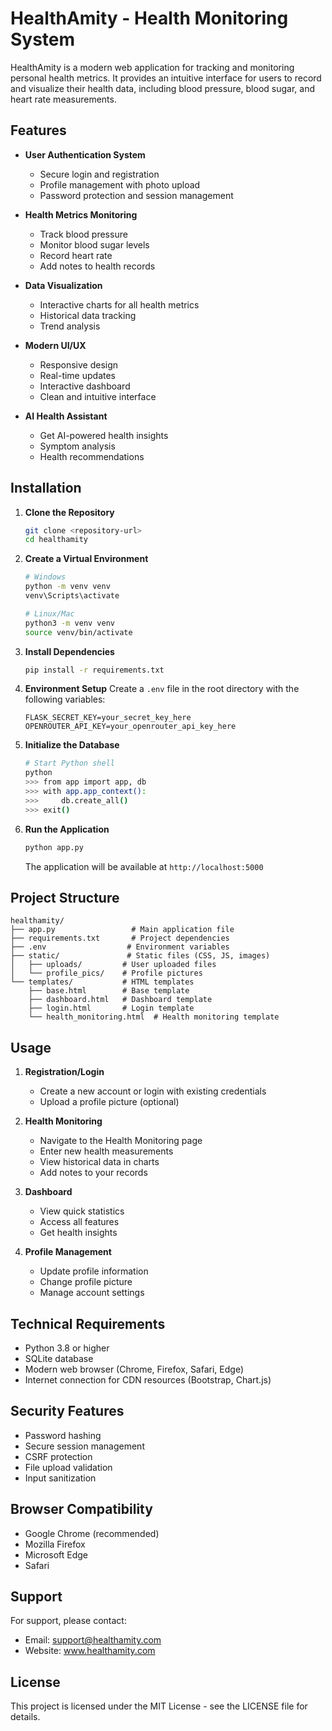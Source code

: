 # HealthAmity - Health Monitoring System

HealthAmity is a modern web application for tracking and monitoring personal health metrics. It provides an intuitive interface for users to record and visualize their health data, including blood pressure, blood sugar, and heart rate measurements.

## Features

- **User Authentication System**
  - Secure login and registration
  - Profile management with photo upload
  - Password protection and session management

- **Health Metrics Monitoring**
  - Track blood pressure
  - Monitor blood sugar levels
  - Record heart rate
  - Add notes to health records

- **Data Visualization**
  - Interactive charts for all health metrics
  - Historical data tracking
  - Trend analysis

- **Modern UI/UX**
  - Responsive design
  - Real-time updates
  - Interactive dashboard
  - Clean and intuitive interface

- **AI Health Assistant**
  - Get AI-powered health insights
  - Symptom analysis
  - Health recommendations

## Installation

1. **Clone the Repository**
   ```bash
   git clone <repository-url>
   cd healthamity
   ```

2. **Create a Virtual Environment**
   ```bash
   # Windows
   python -m venv venv
   venv\Scripts\activate

   # Linux/Mac
   python3 -m venv venv
   source venv/bin/activate
   ```

3. **Install Dependencies**
   ```bash
   pip install -r requirements.txt
   ```

4. **Environment Setup**
   Create a `.env` file in the root directory with the following variables:
   ```
   FLASK_SECRET_KEY=your_secret_key_here
   OPENROUTER_API_KEY=your_openrouter_api_key_here
   ```

5. **Initialize the Database**
   ```bash
   # Start Python shell
   python
   >>> from app import app, db
   >>> with app.app_context():
   >>>     db.create_all()
   >>> exit()
   ```

6. **Run the Application**
   ```bash
   python app.py
   ```
   The application will be available at `http://localhost:5000`

## Project Structure

```
healthamity/
├── app.py                 # Main application file
├── requirements.txt       # Project dependencies
├── .env                  # Environment variables
├── static/               # Static files (CSS, JS, images)
│   ├── uploads/         # User uploaded files
│   └── profile_pics/    # Profile pictures
└── templates/           # HTML templates
    ├── base.html        # Base template
    ├── dashboard.html   # Dashboard template
    ├── login.html       # Login template
    └── health_monitoring.html  # Health monitoring template
```

## Usage

1. **Registration/Login**
   - Create a new account or login with existing credentials
   - Upload a profile picture (optional)

2. **Health Monitoring**
   - Navigate to the Health Monitoring page
   - Enter new health measurements
   - View historical data in charts
   - Add notes to your records

3. **Dashboard**
   - View quick statistics
   - Access all features
   - Get health insights

4. **Profile Management**
   - Update profile information
   - Change profile picture
   - Manage account settings

## Technical Requirements

- Python 3.8 or higher
- SQLite database
- Modern web browser (Chrome, Firefox, Safari, Edge)
- Internet connection for CDN resources (Bootstrap, Chart.js)

## Security Features

- Password hashing
- Secure session management
- CSRF protection
- File upload validation
- Input sanitization

## Browser Compatibility

- Google Chrome (recommended)
- Mozilla Firefox
- Microsoft Edge
- Safari

## Support

For support, please contact:
- Email: support@healthamity.com
- Website: www.healthamity.com

## License

This project is licensed under the MIT License - see the LICENSE file for details.
